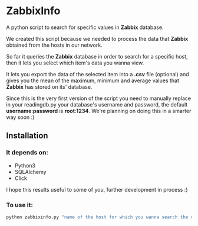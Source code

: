 ZabbixInfo
========================

A python script to search for specific values in **Zabbix** database.

We created this script because we needed to process the data that **Zabbix** obtained from the hosts in our network.

So far it queries the **Zabbix** database in order to search for a specific host, then it lets you select which item's data you wanna view.

It lets you export the data of the selected item into a **.csv** file (optional) and gives you the mean of the maximum, minimum and average values that **Zabbix** has stored on its' database. 

Since this is the very first version of the script you need to manually replace in your readingdb.py your database's username and password, the default **username**:**password** is **root**:**1234**. We're planning on doing this in a smarter way soon :)

Installation
-------------------

### It depends on:

- Python3
- SQLAlchemy
- Click

I hope this results useful to some of you, further development in process :)

### To use it:

```bash
python zabbixinfo.py "name of the host for which you wanna search the values"
```